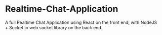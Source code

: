 # Realtime-Chat-Application
A full Realtime Chat Application using React on the front end, with NodeJS + Socket.io web socket library on the back end.
